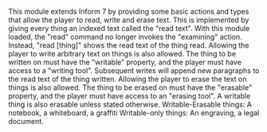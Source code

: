 This module extends Inform 7 by providing some basic actions and types that allow the player to read, write and erase text. This is implemented by giving every thing an indexed text called the "read text". With this module loaded, the "read" command no longer invokes the "examining" action. Instead, "read [thing]" shows the read text of the thing read.
Allowing the player to write arbitrary text on things is also allowed. The thing to be written on must have the "writable" property, and the player must have access to a "writing tool". Subsequent writes will append new paragraphs to the read text of the thing written.
Allowing the player to erase the text on things is also allowed. The thing to be erased on must have the "erasable" property, and the player must have access to an "erasing tool". A writable thing is also erasable unless stated otherwise.
Writable-Erasable things: A notebook, a whiteboard, a graffiti
Writable-only things: An engraving, a legal document.

